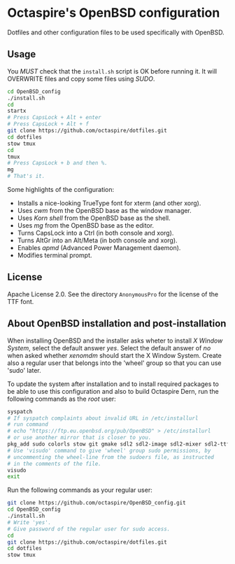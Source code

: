# Octaspire's OpenBSD configuration

Dotfiles and other configuration files to be used
specifically with OpenBSD.

## Usage

You *MUST* check that the `install.sh` script
is OK before running it. It will OVERWRITE files
and copy some files using *SUDO*.
 
````sh
cd OpenBSD_config
./install.sh
cd
startx
# Press CapsLock + Alt + enter
# Press CapsLock + Alt + f
git clone https://github.com/octaspire/dotfiles.git
cd dotfiles
stow tmux
cd
tmux
# Press CapsLock + b and then %.
mg
# That's it.
````

Some highlights of the configuration:

* Installs a nice-looking TrueType font for xterm (and other xorg).
* Uses *cwm* from the OpenBSD base as the window manager.
* Uses *Korn shell* from the OpenBSD base as the shell.
* Uses *mg* from the OpenBSD base as the editor.
* Turns CapsLock into a Ctrl (in both console and xorg).
* Turns AltGr into an Alt/Meta (in both console and xorg).
* Enables *apmd* (Advanced Power Management daemon).
* Modifies terminal prompt.

## License

Apache License 2.0. See the directory `AnonymousPro` for the license of
the TTF font.

## About OpenBSD installation and post-installation

When installing OpenBSD and the installer asks wheter to install
*X Window System*, select the default answer *yes*. Select the
default answer of *no* when asked whether *xenomdm* should start
the X Window System. Create also a regular user that belongs into
the 'wheel' group so that you can use 'sudo' later.

To update the system after installation and to install required
packages to be able to use this configuration and also to build
Octaspire Dern, run the following commands as the *root* user:

````sh
syspatch
# If syspatch complaints about invalid URL in /etc/installurl
# run command
# echo "https://ftp.eu.openbsd.org/pub/OpenBSD" > /etc/installurl
# or use another mirror that is closer to you.
pkg_add sudo colorls stow git gmake sdl2 sdl2-image sdl2-mixer sdl2-ttf
# Use 'visudo' command to give 'wheel' group sudo permissions, by
# uncommenting the wheel-line from the sudoers file, as instructed
# in the comments of the file.
visudo
exit
````

Run the following commands as your regular user:

````sh
git clone https://github.com/octaspire/OpenBSD_config.git
cd OpenBSD_config
./install.sh
# Write 'yes'.
# Give password of the regular user for sudo access.
cd
git clone https://github.com/octaspire/dotfiles.git
cd dotfiles
stow tmux
````
